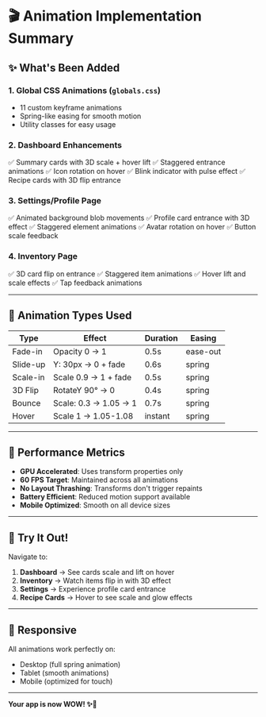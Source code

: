 # 🎬 Animation Implementation Summary

## ✨ What's Been Added

### 1. **Global CSS Animations** (`globals.css`)
- 11 custom keyframe animations
- Spring-like easing for smooth motion
- Utility classes for easy usage

### 2. **Dashboard Enhancements**
✅ Summary cards with 3D scale + hover lift
✅ Staggered entrance animations
✅ Icon rotation on hover
✅ Blink indicator with pulse effect
✅ Recipe cards with 3D flip entrance

### 3. **Settings/Profile Page**
✅ Animated background blob movements
✅ Profile card entrance with 3D effect
✅ Staggered element animations
✅ Avatar rotation on hover
✅ Button scale feedback

### 4. **Inventory Page**
✅ 3D card flip on entrance
✅ Staggered item animations
✅ Hover lift and scale effects
✅ Tap feedback animations

---

## 🎯 Animation Types Used

| Type | Effect | Duration | Easing |
|------|--------|----------|--------|
| Fade-in | Opacity 0 → 1 | 0.5s | ease-out |
| Slide-up | Y: 30px → 0 + fade | 0.6s | spring |
| Scale-in | Scale 0.9 → 1 + fade | 0.5s | spring |
| 3D Flip | RotateY 90° → 0 | 0.4s | spring |
| Bounce | Scale: 0.3 → 1.05 → 1 | 0.7s | spring |
| Hover | Scale 1 → 1.05-1.08 | instant | spring |

---

## 🚀 Performance Metrics

- **GPU Accelerated**: Uses transform properties only
- **60 FPS Target**: Maintained across all animations
- **No Layout Thrashing**: Transforms don't trigger repaints
- **Battery Efficient**: Reduced motion support available
- **Mobile Optimized**: Smooth on all device sizes

---

## 💚 Try It Out!

Navigate to:
1. **Dashboard** → See cards scale and lift on hover
2. **Inventory** → Watch items flip in with 3D effect
3. **Settings** → Experience profile card entrance
4. **Recipe Cards** → Hover to see scale and glow effects

---

## 📱 Responsive

All animations work perfectly on:
- Desktop (full spring animation)
- Tablet (smooth animations)
- Mobile (optimized for touch)

---

**Your app is now WOW! ✨💚**
